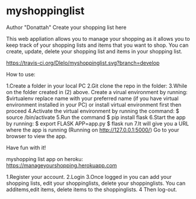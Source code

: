 # myshoppinglist
Author "Donattah"
Create your shopping list here

This web appliation allows you to manage your shopping as it allows you to keep track of your shopping lists and items that you want to shop. You can  create, update, delete your shopping list and items in your shopping list.

https://travis-ci.org/Dlelo/myshoppinglist.svg?branch=develop

How to use:

1.Create a folder in your local PC
2.Git clone the repo in the folder:
3.While on the folder created in (2) above. Create a virual environment by running: 
 $virtualenv <name> 
 replace name with your preferred name (if you have virtual environment installed in your PC) or install virtual environment first then proceed
4.Activate the virtual environment by running the command: $ source <name>/bin/activate
5.Run the command $ pip install flask
6.Start the app by running:
  $ export FLASK APP=app.py
  $ flask run
7.It will give you a URL where the app is running (Running on http://127.0.0.1:5000/) Go to your browser to view the app.

Have fun with it!



myshopping list app on heroku: https://manageyourshopping.herokuapp.com

1.Register your account.
2.Login
3.Once logged in you can add your shopping lists, edit your shoppinglists, delete your shoppinglists. You can additems,edit items, delete items to the shoppinglists.
4 Then log-out.

